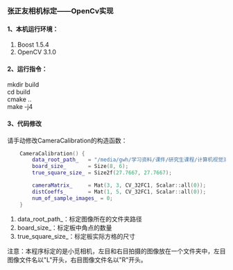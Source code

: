 ### 张正友相机标定——OpenCv实现

#### 1、本机运行环境：

1. Boost 1.5.4
2. OpenCV 3.1.0

#### 2、运行指令：

mkdir build  
cd build  
cmake ..  
make -j4  

#### 3、代码修改

请手动修改CameraCalibration的构造函数：
```C++
    CameraCalibration() {
        data_root_path_   = "/media/gwh/学习资料/课件/研究生课程/计算机视觉测量与导航/calibrate";
        board_size_       = Size(8, 6);
        true_square_size_ = Size2f(27.7667, 27.7667);

        cameraMatrix_     = Mat(3, 3, CV_32FC1, Scalar::all(0));
        distCoeffs_       = Mat(1, 5, CV_32FC1, Scalar::all(0));
        num_of_sample_images_ = 0;
    }
```
1. data_root_path_：标定图像所在的文件夹路径
2. board_size_：标定板中角点的数量
3. true_square_size_：标定板实际方格的尺寸
  
注意：本程序标定的是小觅相机，左目和右目拍摄的图像放在一个文件夹中，左目图像文件名以"L"开头，右目图像文件名以"R"开头。
